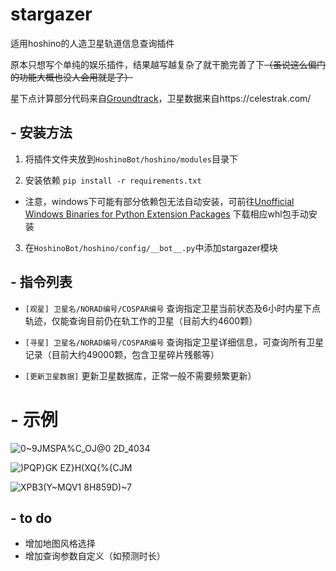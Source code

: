 # stargazer
适用hoshino的人造卫星轨道信息查询插件

原本只想写个单纯的娱乐插件，结果越写越复杂了就干脆完善了下~~（虽说这么偏门的功能大概也没人会用就是了）~~

星下点计算部分代码来自[Groundtrack](https://github.com/KyubiSystems/Groundtrack)，卫星数据来自https://celestrak.com/

## - 安装方法

1. 将插件文件夹放到`HoshinoBot/hoshino/modules`目录下

2. 安装依赖   `pip install -r requirements.txt`

* 注意，windows下可能有部分依赖包无法自动安装，可前往[Unofficial Windows Binaries for Python Extension Packages](https://www.lfd.uci.edu/~gohlke/pythonlibs/) 下载相应whl包手动安装

3. 在`HoshinoBot/hoshino/config/__bot__.py`中添加stargazer模块

## - 指令列表

- `[观星] 卫星名/NORAD编号/COSPAR编号`  查询指定卫星当前状态及6小时内星下点轨迹，仅能查询目前仍在轨工作的卫星（目前大约4600颗）

- `[寻星] 卫星名/NORAD编号/COSPAR编号`  查询指定卫星详细信息，可查询所有卫星记录（目前大约49000颗，包含卫星碎片残骸等）

- `[更新卫星数据]`  更新卫星数据库，正常一般不需要频繁更新）

# - 示例

![0~9JMSPA%C_OJ@0 2D_4034](https://user-images.githubusercontent.com/55473115/130585641-e077b21d-6e77-4a72-b66e-cb94e11cc5cc.png)

![)PQP}GK EZ}H(XQ`{%{CJ`M](https://user-images.githubusercontent.com/55473115/130585792-3de5d001-0d62-4aff-84ea-cf6049886228.png)

![XPB3(`Y~MQV1 8H859`D)~7](https://user-images.githubusercontent.com/55473115/130585934-5a02de4f-f992-469d-8d70-de30e0613274.png)


## - to do

- 增加地图风格选择
- 增加查询参数自定义（如预测时长）
